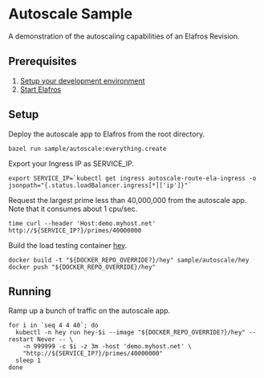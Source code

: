 # Autoscale Sample

A demonstration of the autoscaling capabilities of an Elafros Revision.

## Prerequisites

1. [Setup your development environment](../../DEVELOPMENT.md#getting-started)
2. [Start Elafros](../../README.md#start-elafros)

## Setup

Deploy the autoscale app to Elafros from the root directory.

```shell
bazel run sample/autoscale:everything.create
```

Export your Ingress IP as SERVICE_IP.

```shell
export SERVICE_IP=`kubectl get ingress autoscale-route-ela-ingress -o jsonpath="{.status.loadBalancer.ingress[*]['ip']}"`
```

Request the largest prime less than 40,000,000 from the autoscale app.  Note that it consumes about 1 cpu/sec.

```shell
time curl --header 'Host:demo.myhost.net' http://${SERVICE_IP?}/primes/40000000
```

Build the load testing container [hey](https://github.com/rakyll/hey).

```
docker build -t "${DOCKER_REPO_OVERRIDE?}/hey" sample/autoscale/hey
docker push "${DOCKER_REPO_OVERRIDE}/hey"
```

## Running

Ramp up a bunch of traffic on the autoscale app.

```shell
for i in `seq 4 4 40`; do
  kubectl -n hey run hey-$i --image "${DOCKER_REPO_OVERRIDE?}/hey" --restart Never -- \
    -n 999999 -c $i -z 3m -host 'demo.myhost.net' \
    "http://${SERVICE_IP?}/primes/40000000"
  sleep 1
done
```